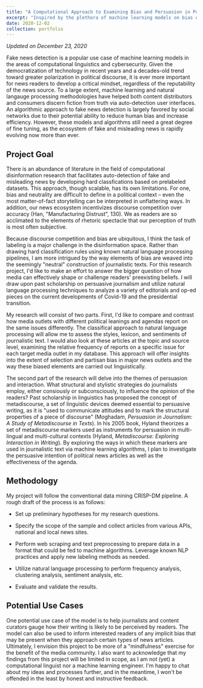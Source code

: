 ```yaml
---
title: "A Computational Approach to Examining Bias and Persuasion in Political News"
excerpt: "Inspired by the plethora of machine learning models on bias detection, my project aims to analyze structures, linguistic styles, and rhetorical strategies that influence or challenge readers' perception of news trustworthiness and expertise. I will be centering my research around national and local news articles associated with Covid-19 and the 2020 election."
date: 2020-12-02
collection: portfolio
---
```

<i>Updated on December 23, 2020</i>

Fake news detection is a popular use case of machine learning models in the areas of computational linguistics and cybersecurity. Given the democratization of technology in recent years and a decades-old trend toward greater polarization in political discourse, it is ever more important for news readers to develop a critical mindset, regardless of the reputability of the news source. To a large extent, machine learning and natural langauge processing methodologies have helped both content distributors and consumers discern fiction from truth via auto-detection user interfaces. An algorithmic approach to fake news detection is largely favored by social networks due to their potential ability to reduce human bias and increase efficiency. However, these models and algorithms still need a great degree of fine tuning, as the ecosystem of fake and misleading news is rapidly evolving now more than ever.

Project Goal
-----------------

There is an abundance of literature in the field of computational disinformation research that facilitates auto-detection of fake and misleading news by developing hard classfications based on prelabeled datasets. This approach, though scalable, has its own limitations. For one, bias and neutrality are difficult to define in a political context &ndash; even the most matter-of-fact storytelling can be interpreted in unflattering ways. In addition, our news ecosystem incentivizes discourse competition over accuracy (Han, "Manufacturing Distrust", 130). We as readers are so acclimated to the elements of rhetoric spectacle that our perception of truth is most often subjective. 

Because discourse competition and bias are ubiquitous, I think the task of labeling is a major challenge in the disinformation space. Rather than drawing hard classification rules using known natural language processing pipelines, I am more intrigued by the way elements of bias are weaved into the seemingly "neutral" construction of journalistic texts. For this research project, I'd like to make an effort to answer the bigger question of how media can effectively shape or challenge readers' preexisting beliefs. I will draw upon past scholarship on persuasive journalism and utilize natural language processing techniques to analyze a variety of editorials and op-ed pieces on the current developments of Covid-19 and the presidential transition.

My research will consist of two parts. First, I'd like to compare and contrast how media outlets with different political leanings and agendas report on the same issues differently. The classifical approach to natural language processing will allow me to assess the styles, lexicon, and sentiments of journalistic text. I would also look at these articles at the topic and source level, examining the relative frequency of reports on a specific issue for each target media outlet in my database. This approach will offer insights into the extent of selection and partisan bias in major news outlets and the way these biased elements are carried out linguistically. 

The second part of the research will delve into the themes of persuasion and interaction. What structural and stylistic strategies do journalists employ, either consiously or subconsciously, to influence the opinion of the readers? Past scholarship in linguistics has proposed the concept of metadiscourse, a set of linguistic devices deemed essential to persuasive writing, as it is "used to communicate attitudes and to mark the structural properties of a piece of discourse" (Moghadam, <i>Persuasion in Journalism: A Study of Metadiscourse in Texts</i>). In his 2005 book, Hyland theorizes a set of metadiscourse markers used as instruments for persuasion in multi-lingual and multi-cultural contexts (Hyland, <i>Metadiscourse: Exploring Interaction in Writing</i>). By exploring the ways in which these markers are used in journalistic text via machine learning algorithms, I plan to investigate the persuasive intention of political news articles as well as the effectiveness of the agenda.

Methodology
-----------

My project will follow the conventional data mining CRISP-DM pipeline. A rough draft of the process is as follows:

* Set up preliminary hypotheses for my research questions. 

* Specify the scope of the sample and collect articles from various APIs, national and local news sites.

* Perform web scraping and text preprocessing to prepare data in a format that could be fed to machine algorithms. Leverage known NLP practices and apply new labeling methods as needed. 

* Utilize natural language processing to perform frequency analysis, clustering analysis, sentiment analysis, etc.

* Evaluate and validate the results.

Potential Use Cases
-------------------

One potential use case of the model is to help journalists and content curators gauge how their writing is likely to be perceived by readers. The model can also be used to inform interested readers of any implicit bias that may be present when they approach certain types of news articles. Ultimately, I envision this project to be more of a "mindfulness" exercise for the benefit of the media community. I also want to acknowledge that my findings from this project will be limited in scope, as I am not (yet) a computational linguist nor a machine learning engineer. I'm happy to chat about my ideas and processes further, and in the meantime, I won't be offended in the least by honest and instructive feedback.
